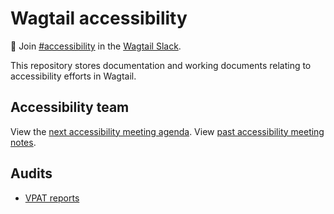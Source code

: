 # Wagtail accessibility

👋 Join [#accessibility](https://app.slack.com/client/T0K33F93J/CB7L6L5S6) in the [Wagtail Slack](https://github.com/wagtail/wagtail/wiki/slack).

This repository stores documentation and working documents relating to accessibility efforts in Wagtail.

## Accessibility team

View the [next accessibility meeting agenda](https://docs.google.com/document/d/1YUxOs5jYZMd8rX291mDE123xIK7tbD63PzSR9ooFa4c/edit). View [past accessibility meeting notes](https://github.com/wagtail/wagtail/discussions/11394).

## Audits

- [VPAT reports](./audits/vpat/)
